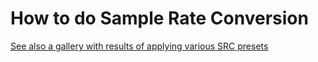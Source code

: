 # How to do Sample Rate Conversion


[See also a gallery with results of applying various SRC presets](src_gallery.md)